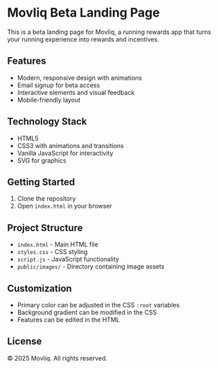 # Movliq Beta Landing Page

This is a beta landing page for Movliq, a running rewards app that turns your running experience into rewards and incentives.

## Features

- Modern, responsive design with animations
- Email signup for beta access
- Interactive elements and visual feedback
- Mobile-friendly layout

## Technology Stack

- HTML5
- CSS3 with animations and transitions
- Vanilla JavaScript for interactivity
- SVG for graphics

## Getting Started

1. Clone the repository
2. Open `index.html` in your browser

## Project Structure

- `index.html` - Main HTML file
- `styles.css` - CSS styling
- `script.js` - JavaScript functionality
- `public/images/` - Directory containing image assets

## Customization

- Primary color can be adjusted in the CSS `:root` variables
- Background gradient can be modified in the CSS
- Features can be edited in the HTML

## License

© 2025 Movliq. All rights reserved. 